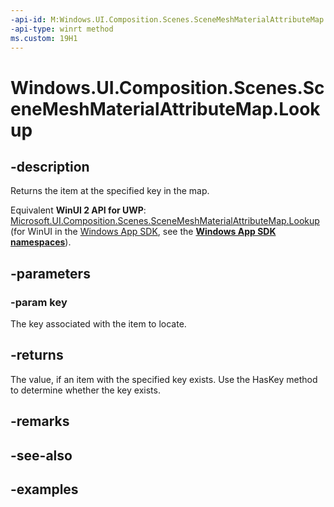 ```yaml
---
-api-id: M:Windows.UI.Composition.Scenes.SceneMeshMaterialAttributeMap.Lookup(System.String)
-api-type: winrt method
ms.custom: 19H1
---
```


<!-- Method syntax.
public SceneAttributeSemantic SceneMeshMaterialAttributeMap.Lookup(String key)
-->

# Windows.UI.Composition.Scenes.SceneMeshMaterialAttributeMap.Lookup

## -description

Returns the item at the specified key in the map.

Equivalent **WinUI 2 API for UWP**: [Microsoft.UI.Composition.Scenes.SceneMeshMaterialAttributeMap.Lookup](/windows/winui/api/microsoft.ui.composition.scenes.scenemeshmaterialattributemap.lookup) (for WinUI in the [Windows App SDK](/windows/apps/windows-app-sdk/), see the **[Windows App SDK namespaces](/windows/windows-app-sdk/api/winrt/)**).

## -parameters
### -param key

The key associated with the item to locate.

## -returns

The value, if an item with the specified key exists. Use the HasKey method to determine whether the key exists.

## -remarks

## -see-also

## -examples

